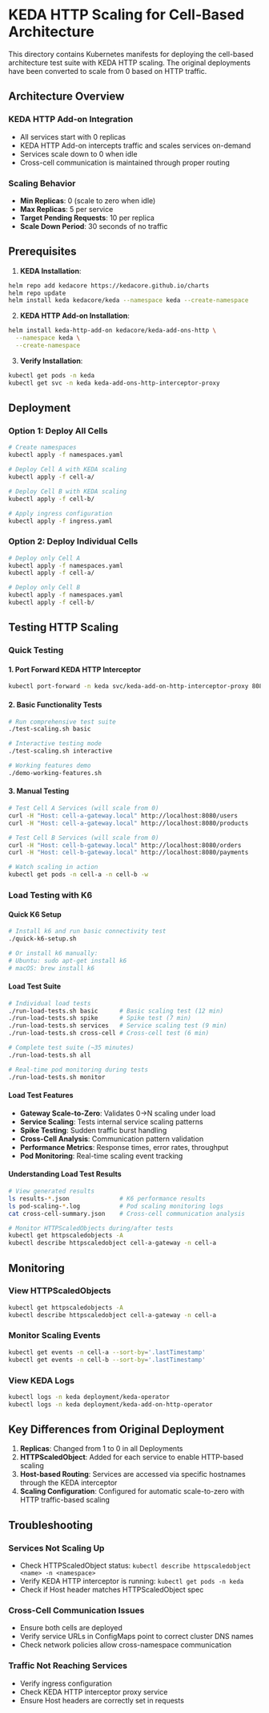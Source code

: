 # KEDA HTTP Scaling for Cell-Based Architecture

This directory contains Kubernetes manifests for deploying the cell-based architecture test suite with KEDA HTTP scaling. The original deployments have been converted to scale from 0 based on HTTP traffic.

## Architecture Overview

### KEDA HTTP Add-on Integration
- All services start with 0 replicas
- KEDA HTTP Add-on intercepts traffic and scales services on-demand
- Services scale down to 0 when idle
- Cross-cell communication is maintained through proper routing

### Scaling Behavior
- **Min Replicas**: 0 (scale to zero when idle)
- **Max Replicas**: 5 per service
- **Target Pending Requests**: 10 per replica
- **Scale Down Period**: 30 seconds of no traffic

## Prerequisites

1. **KEDA Installation**:
```bash
helm repo add kedacore https://kedacore.github.io/charts
helm repo update
helm install keda kedacore/keda --namespace keda --create-namespace
```

2. **KEDA HTTP Add-on Installation**:
```bash
helm install keda-http-add-on kedacore/keda-add-ons-http \
  --namespace keda \
  --create-namespace
```

3. **Verify Installation**:
```bash
kubectl get pods -n keda
kubectl get svc -n keda keda-add-ons-http-interceptor-proxy
```

## Deployment

### Option 1: Deploy All Cells
```bash
# Create namespaces
kubectl apply -f namespaces.yaml

# Deploy Cell A with KEDA scaling
kubectl apply -f cell-a/

# Deploy Cell B with KEDA scaling  
kubectl apply -f cell-b/

# Apply ingress configuration
kubectl apply -f ingress.yaml
```

### Option 2: Deploy Individual Cells
```bash
# Deploy only Cell A
kubectl apply -f namespaces.yaml
kubectl apply -f cell-a/

# Deploy only Cell B  
kubectl apply -f namespaces.yaml
kubectl apply -f cell-b/
```

## Testing HTTP Scaling

### Quick Testing
#### 1. Port Forward KEDA HTTP Interceptor
```bash
kubectl port-forward -n keda svc/keda-add-on-http-interceptor-proxy 8080:8080
```

#### 2. Basic Functionality Tests
```bash
# Run comprehensive test suite
./test-scaling.sh basic

# Interactive testing mode
./test-scaling.sh interactive

# Working features demo
./demo-working-features.sh
```

#### 3. Manual Testing
```bash
# Test Cell A Services (will scale from 0)
curl -H "Host: cell-a-gateway.local" http://localhost:8080/users
curl -H "Host: cell-a-gateway.local" http://localhost:8080/products

# Test Cell B Services (will scale from 0)
curl -H "Host: cell-b-gateway.local" http://localhost:8080/orders
curl -H "Host: cell-b-gateway.local" http://localhost:8080/payments

# Watch scaling in action
kubectl get pods -n cell-a -n cell-b -w
```

### Load Testing with K6
#### Quick K6 Setup
```bash
# Install k6 and run basic connectivity test
./quick-k6-setup.sh

# Or install k6 manually:
# Ubuntu: sudo apt-get install k6
# macOS: brew install k6
```

#### Load Test Suite
```bash
# Individual load tests
./run-load-tests.sh basic      # Basic scaling test (12 min)
./run-load-tests.sh spike      # Spike test (7 min)
./run-load-tests.sh services   # Service scaling test (9 min)
./run-load-tests.sh cross-cell # Cross-cell test (6 min)

# Complete test suite (~35 minutes)
./run-load-tests.sh all

# Real-time pod monitoring during tests
./run-load-tests.sh monitor
```

#### Load Test Features
- **Gateway Scale-to-Zero**: Validates 0→N scaling under load
- **Service Scaling**: Tests internal service scaling patterns
- **Spike Testing**: Sudden traffic burst handling
- **Cross-Cell Analysis**: Communication pattern validation
- **Performance Metrics**: Response times, error rates, throughput
- **Pod Monitoring**: Real-time scaling event tracking

#### Understanding Load Test Results
```bash
# View generated results
ls results-*.json              # K6 performance results
ls pod-scaling-*.log           # Pod scaling monitoring logs
cat cross-cell-summary.json    # Cross-cell communication analysis

# Monitor HTTPScaledObjects during/after tests
kubectl get httpscaledobjects -A
kubectl describe httpscaledobject cell-a-gateway -n cell-a
```

## Monitoring

### View HTTPScaledObjects
```bash
kubectl get httpscaledobjects -A
kubectl describe httpscaledobject cell-a-gateway -n cell-a
```

### Monitor Scaling Events
```bash
kubectl get events -n cell-a --sort-by='.lastTimestamp'
kubectl get events -n cell-b --sort-by='.lastTimestamp'
```

### View KEDA Logs
```bash
kubectl logs -n keda deployment/keda-operator
kubectl logs -n keda deployment/keda-add-on-http-operator
```

## Key Differences from Original Deployment

1. **Replicas**: Changed from 1 to 0 in all Deployments
2. **HTTPScaledObject**: Added for each service to enable HTTP-based scaling
3. **Host-based Routing**: Services are accessed via specific hostnames through the KEDA interceptor
4. **Scaling Configuration**: Configured for automatic scale-to-zero with HTTP traffic-based scaling

## Troubleshooting

### Services Not Scaling Up
- Check HTTPScaledObject status: `kubectl describe httpscaledobject <name> -n <namespace>`
- Verify KEDA HTTP interceptor is running: `kubectl get pods -n keda`
- Check if Host header matches HTTPScaledObject spec

### Cross-Cell Communication Issues
- Ensure both cells are deployed
- Verify service URLs in ConfigMaps point to correct cluster DNS names
- Check network policies allow cross-namespace communication

### Traffic Not Reaching Services
- Verify ingress configuration
- Check KEDA HTTP interceptor proxy service
- Ensure Host headers are correctly set in requests 